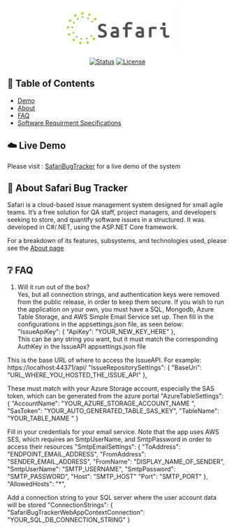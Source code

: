 <div align="center">
  <img src="https://github.com/DigitalCitizen110625/SafariBugTracker-Public/blob/master/ReadmeAssests/SafariLogo.png">
</div>

<div align="center">
 
  [![Status](https://img.shields.io/badge/status-active-success.svg?style=for-the-badge)]() 
  [![License](https://img.shields.io/badge/license-MIT-blue.svg?style=for-the-badge)](/LICENSE)
  
</div>

## 📝 Table of Contents

* [Demo](https://safaribugtracker.azurewebsites.net/)
* [About](https://github.com/DigitalCitizen110625/SafariBugTracker-Public#elephantabout-safari-bug-tracker)
* [FAQ](https://github.com/DigitalCitizen110625/SafariBugTracker-Public#grey_questionfaq)
* [Software Requirment Specifications](https://github.com/DigitalCitizen110625/SafariBugTracker-Public/SRS/SafariBugTracker_SRS.docx)

## :cloud:	Live Demo
Please visit : <a href="https://safaribugtracker.azurewebsites.net/">SafariBugTracker</a> for a live demo of the system


## :elephant:	About Safari Bug Tracker
Safari is a cloud-based issue management system designed for small agile teams. It’s a free solution for QA staff, project managers, and developers seeking to store, and quantify software issues in a structured. It was developed in C#/.NET, using the ASP.NET Core framework.

For a breakdown of its features, subsystems, and technologies used, please see the <a href="https://safaribugtracker.azurewebsites.net/Home/About">About page</a>


## :grey_question:	FAQ
1. Will it run out of the box? <br/> Yes, but all connection strings, and authentication keys were removed from the public release, in order to keep them secure. If you wish to run the application on your own, you must have a SQL, Mongodb, Azure Table Storage, and AWS Simple Email Service set up. Then fill in the configurations in the appsettings.json file, as seen below:  <br/>
  "IssueApiKey": {
    "ApiKey": "YOUR_NEW_KEY_HERE"
  }, <br/> This can be any string you want, but it must match the corresponding AuthKey in the IssueAPI appsettings.json file

This is the base URL of where to access the IssueAPI. For example: https://localhost:44371/api/
  "IssueRepositorySettings": {
    "BaseUri": "URL_WHERE_YOU_HOSTED_THE_ISSUE_API"
  },

These must match with your Azure Storage account, especially the SAS token, which can be generated from the azure portal
  "AzureTableSettings": {
    "AccountName": "YOUR_AZURE_STORAGE_ACCOUNT_NAME ",
    "SasToken": "YOUR_AUTO_GENERATED_TABLE_SAS_KEY",
    "TableName": "YOUR_TABLE_NAME "
  }

Fill in your credentials for your email service. Note that the app uses AWS SES, which requires an SmtpUserName, and SmtpPassword in order to access their resources
"SmtpEmailSettings": {
    "ToAddress": "ENDPOINT_EMAIL_ADDRESS",
    "FromAddress": "SENDER_EMAIL_ADDRESS",
    "FromName": "DISPLAY_NAME_OF_SENDER",
    "SmtpUserName": "SMTP_USERNAME",
    "SmtpPassword": "SMTP_PASSWORD",
    "Host": "SMTP_HOST"
    "Port": "SMTP_PORT"
  },
  "AllowedHosts": "*",

Add a connection string to your SQL server where the user account data will be stored
  "ConnectionStrings": {
    "SafariBugTrackerWebAppContextConnection": "YOUR_SQL_DB_CONNECTION_STRING"
  }